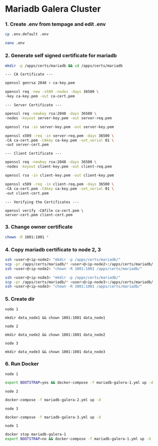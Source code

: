 # Mariadb Galera Cluster

### 1. Create .env from tempage and edit .env
```bash
cp .env.default .env
```
```bash
nano .env
```

### 2. Generate self signed certificate for mariadb
```bash
mkdir -p /apps/certs/mariadb && cd /apps/certs/mariadb
```

`--- CA Certificate ---`
```bash
openssl genrsa 2048 > ca-key.pem
```
```bash
openssl req -new -x509 -nodes -days 36500 \
-key ca-key.pem -out ca-cert.pem
```
`--- Server Certificate ---`
```bash
openssl req -newkey rsa:2048 -days 36500 \
-nodes -keyout server-key.pem -out server-req.pem
```
```bash
openssl rsa -in server-key.pem -out server-key.pem
```
```bash
openssl x509 -req -in server-req.pem -days 36500 \
-CA ca-cert.pem -CAkey ca-key.pem -set_serial 01 \
-out server-cert.pem
```
`--- Client Certificate ---`
```bash
openssl req -newkey rsa:2048 -days 36500 \
-nodes -keyout client-key.pem -out client-req.pem
```
```bash
openssl rsa -in client-key.pem -out client-key.pem
```
```bash
openssl x509 -req -in client-req.pem -days 36500 \
-CA ca-cert.pem -CAkey ca-key.pem -set_serial 01 \
-out client-cert.pem
```
`--- Verifying the Certificates ---`
```
openssl verify -CAfile ca-cert.pem \
server-cert.pem client-cert.pem
```

### 3. Change owner certificate
```bash
chown -R 1001:1001 *
```

### 4. Copy mariadb certificate to node 2, 3
```bash
ssh <user>@<ip-node2> "mkdir -p /apps/certs/mariadb/"
scp -pr /apps/certs/mariadb/* <user>@<ip-node2>:/apps/certs/mariadb/
ssh <user>@<ip-node2> "chown -R 1001:1001 /apps/certs/mariadb/"
```
```bash
ssh <user>@<ip-node3> "mkdir -p /apps/certs/mariadb/"
scp -pr /apps/certs/mariadb/* <user>@<ip-node3>:/apps/certs/mariadb/
ssh <user>@<ip-node3> "chown -R 1001:1001 /apps/certs/mariadb/"
```

### 5. Create dir
`node 1`
```
mkdir data_node1 && chown 1001:1001 data_node1
```
`node 2`
```
mkdir data_node2 && chown 1001:1001 data_node2
```
`node 3`
```
mkdir data_node3 && chown 1001:1001 data_node3
```

### 6. Run Docker
`node 1`
```bash
export BOOTSTRAP=yes && docker-compose -f mariadb-galera-1.yml up -d
```
`node 2`
```bash
docker-compose -f mariadb-galera-2.yml up -d
```
`node 3`
```bash
docker-compose -f mariadb-galera-3.yml up -d
```
`node 1`
```bash
docker stop mariadb-galera-1
export BOOTSTRAP=no && docker-compose -f mariadb-galera-1.yml up -d
```